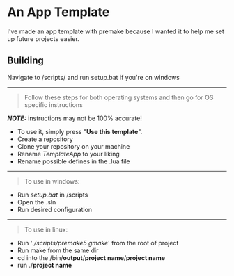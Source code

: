 # An App Template

I've made an app template with premake because I wanted it to help me set up future projects easier.

## Building
Navigate to /scripts/ and run setup.bat if you're on windows

***
> Follow these steps for both operating systems and then go for OS specific instructions

***NOTE:*** instructions may not be 100% accurate!

* To use it, simply press "**Use this template**".
* Create a repository
* Clone your repository on your machine
* Rename *TemplateApp* to your liking
* Rename possible defines in the .lua file 
***
> To use in windows:

* Run *setup.bat* in /scripts
* Open the .sln
* Run desired configuration

***
> To use in linux: 

* Run '*./scripts/premake5 gmake*' from the root of project
* Run make from the same dir
* cd into the /bin/**output**/**project name**/**project name**
* run ./**project name**
